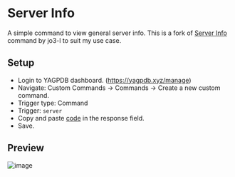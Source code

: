 # Server Info
A simple command to view general server info. This is a fork of [Server Info](https://yagpdb-cc.github.io/info/server) command by jo3-l to suit my use case.

## Setup
- Login to YAGPDB dashboard. (https://yagpdb.xyz/manage)
- Navigate: Custom Commands -> Commands -> Create a new custom command.
- Trigger type: Command
- Trigger: `server`
- Copy and paste [code](https://raw.githubusercontent.com/Samillion/yagpdb-cc/main/Server%20Info/server.go) in the response field.
- Save.

## Preview

![image](https://github.com/Samillion/yagpdb-cc/assets/17427046/13fd0902-a898-4dab-b11b-9c8c6e30c6e3)
